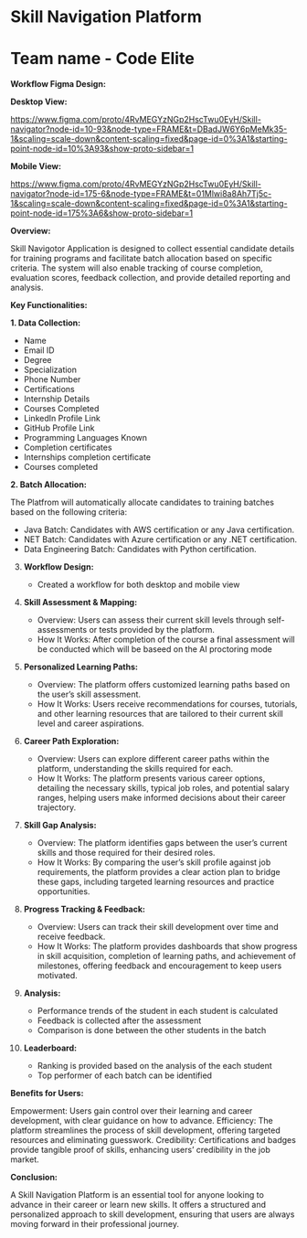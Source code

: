 # Skill Navigation Platform
# Team name - Code Elite
**Workflow Figma Design:** 

****Desktop View**:** 

https://www.figma.com/proto/4RvMEGYzNGp2HscTwu0EyH/Skill-navigator?node-id=10-93&node-type=FRAME&t=DBadJW6Y6pMeMk35-1&scaling=scale-down&content-scaling=fixed&page-id=0%3A1&starting-point-node-id=10%3A93&show-proto-sidebar=1

****Mobile View:****

https://www.figma.com/proto/4RvMEGYzNGp2HscTwu0EyH/Skill-navigator?node-id=175-6&node-type=FRAME&t=01Mlwi8a8Ah7Tj5c-1&scaling=scale-down&content-scaling=fixed&page-id=0%3A1&starting-point-node-id=175%3A6&show-proto-sidebar=1

****Overview:****

Skill Navigotor Application is designed to collect essential candidate details for training programs and facilitate batch allocation based on specific criteria. 
The system will also enable tracking of course completion, evaluation scores, feedback collection, and provide detailed reporting and analysis.

****Key Functionalities:****

**1. Data Collection:**
   - Name
   - Email ID
   - Degree
   - Specialization
   - Phone Number
   - Certifications
   - Internship Details
   - Courses Completed
   - LinkedIn Profile Link
   - GitHub Profile Link
   - Programming Languages Known
   - Completion certificates
   - Internships completion certificate
   - Courses completed 

**2. Batch Allocation:**
   
   The Platfrom will automatically allocate candidates to training batches based on the following criteria:
   - Java Batch: Candidates with AWS certification or any Java certification.
   - NET Batch: Candidates with Azure certification or any .NET certification.
   - Data Engineering Batch: Candidates with Python certification.

3. **Workflow Design:**
   - Created a workflow for both desktop and mobile view

4. **Skill Assessment & Mapping:**
   - Overview: Users can assess their current skill levels through self-assessments or tests provided by the platform.
   - How It Works: After completion of the course a final assessment will be conducted which will be baseed on the AI proctoring mode 

5. **Personalized Learning Paths:**
   - Overview: The platform offers customized learning paths based on the user’s skill assessment.
   - How It Works: Users receive recommendations for courses, tutorials, and other learning resources that are tailored to their current skill level and career aspirations.

6. **Career Path Exploration:**
   - Overview: Users can explore different career paths within the platform, understanding the skills required for each.
   - How It Works: The platform presents various career options, detailing the necessary skills, typical job roles, and potential salary ranges, helping users make informed decisions about their career trajectory.

7. **Skill Gap Analysis:**
   - Overview: The platform identifies gaps between the user’s current skills and those required for their desired roles.
   - How It Works: By comparing the user’s skill profile against job requirements, the platform provides a clear action plan to bridge these gaps, including targeted learning resources and practice opportunities.

8. **Progress Tracking & Feedback:**
   - Overview: Users can track their skill development over time and receive feedback.
   - How It Works: The platform provides dashboards that show progress in skill acquisition, completion of learning paths, and achievement of milestones, offering feedback and encouragement to keep users motivated.

9. **Analysis:**
    - Performance trends of the student in each student is calculated
    - Feedback is collected after the assessment
    - Comparison is done between the other students in the batch 

10. **Leaderboard:**
    - Ranking is provided based on the analysis of the each student
    - Top performer of each batch can be identified 

****Benefits for Users:****

Empowerment: Users gain control over their learning and career development, with clear guidance on how to advance.
Efficiency: The platform streamlines the process of skill development, offering targeted resources and eliminating guesswork.
Credibility: Certifications and badges provide tangible proof of skills, enhancing users’ credibility in the job market.

****Conclusion:****

A Skill Navigation Platform is an essential tool for anyone looking to advance in their career or learn new skills. It offers a structured and personalized approach to skill development, ensuring that users are always moving forward in their professional journey.
